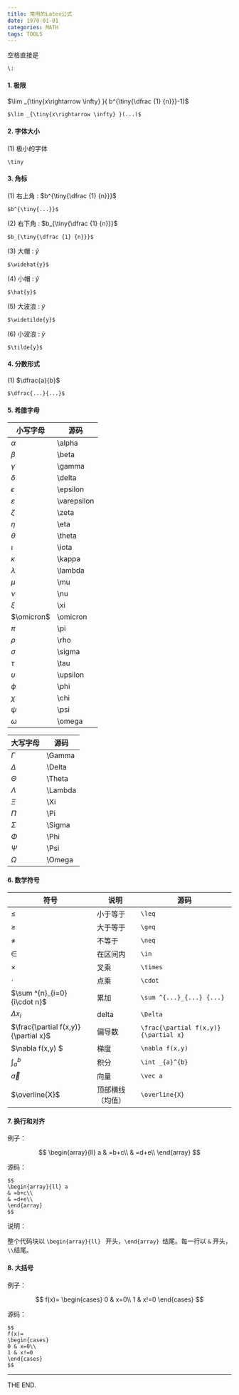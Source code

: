 ```yaml
---
title: 常用的Latex公式
date: 1970-01-01
categories: MATH
tags: TOOLS
---
```


空格直接是

```
\:
```

<!--more-->

#### 1. 极限

$\lim _{\tiny{x\rightarrow \infty} }( b^{\tiny{\dfrac {1} {n}}}-1)$

```
$\lim _{\tiny{x\rightarrow \infty} }(...)$
```

#### 2. 字体大小

(1) 极小的字体

```
\tiny
```

#### 3. 角标

(1) 右上角 : $b^{\tiny{\dfrac {1} {n}}}$

```
$b^{\tiny{...}}$
```

(2) 右下角 : $b_{\tiny{\dfrac {1} {n}}}$

```
$b_{\tiny{\dfrac {1} {n}}}$
```

(3) 大帽 : $\widehat{y}$

```
$\widehat{y}$
```

(4) 小帽 : $\hat{y}$

```
$\hat{y}$
```

(5) 大波浪 : $\widetilde{y}$

```
$\widetilde{y}$
```

(6) 小波浪 : $\tilde{y}$

```
$\tilde{y}$
```



#### 4. 分数形式

(1) $\dfrac{a}{b}$
```
$\dfrac{...}{...}$
```

#### 5. 希腊字母

|小写字母|源码|
|-|-|
|$\alpha$         |\alpha         |
|$\beta$          |\beta          |
|$\gamma$         |\gamma         |
|$\delta$         |\delta         |
|$\epsilon$       |\epsilon       |
|$\varepsilon$    |\varepsilon    |
|$\zeta$          |\zeta          |
|$\eta$           |\eta           |
|$\theta$         |\theta         |
|$\iota$          |\iota          |
|$\kappa$         |\kappa         |
|$\lambda$        |\lambda        |
|$\mu$            |\mu            |
|$\nu$            |\nu            |
|$\xi$            |\xi            |
|$\omicron$       |\omicron       |
|$\pi$            |\pi            |
|$\rho$           |\rho           |
|$\sigma$         |\sigma         |
|$\tau$           |\tau           |
|$\upsilon$       |\upsilon       |
|$\phi$           |\phi           |
|$\chi$           |\chi           |
|$\psi$           |\psi           |
|$\omega$         |\omega         |


|大写字母|源码|
|-|-|
|$\Gamma$         |\Gamma         |
|$\Delta$         |\Delta         |
|$\Theta$         |\Theta         |
|$\Lambda$        |\Lambda        |
|$\Xi$            |\Xi            |
|$\Pi$            |\Pi            |
|$\Sigma$         |\Sigma         |
|$\Phi$           |\Phi           |
|$\Psi$           |\Psi           |
|$\Omega$         |\Omega         |

#### 6. 数学符号

|符号|说明|源码|
|-|-|-|
|$\leq$   | 小于等于 | `\leq`|
|$\geq$   | 大于等于 | `\geq`|
|$\neq$   | 不等于   | `\neq`|
|$\in$    | 在区间内 | `\in`|
|$\times$ | 叉乘     | `\times`|
|$\cdot$  | 点乘    | `\cdot`|
|$\sum ^{n}_{i=0} {i\cdot n}$ | 累加   | `\sum ^{...}_{...} {...}`|
|$\Delta x_{i}$               | delta | `\Delta`|
|$\frac{\partial f(x,y)}{\partial x}$  | 偏导数 | `\frac{\partial f(x,y)}{\partial x}`|
|$\nabla f(x,y) $             | 梯度   | `\nabla f(x,y)`|
|$\int _{a}^{b}$              | 积分   | `\int _{a}^{b}` |
|$\vec a$| 向量| `\vec a`|
|$\overline{X}$|顶部横线（均值）|`\overline{X}`|

#### 7. 换行和对齐

例子：

$$
\begin{array}{ll} a
& =b+c\\ 
& =d+e\\
\end{array} 
$$

源码：

```
$$
\begin{array}{ll} a
& =b+c\\ 
& =d+e\\
\end{array} 
$$
```

说明：

整个代码块以 `\begin{array}{ll} ` 开头，`\end{array} `结尾。每一行以 `&` 开头，`\\`结尾。

#### 8. 大括号

例子：

$$
f(x)=
\begin{cases}
0 & x=0\\
1 & x!=0
\end{cases}
$$

源码：

```
$$
f(x)=
\begin{cases}
0 & x=0\\
1 & x!=0
\end{cases}
$$
```

- - -
THE END.
